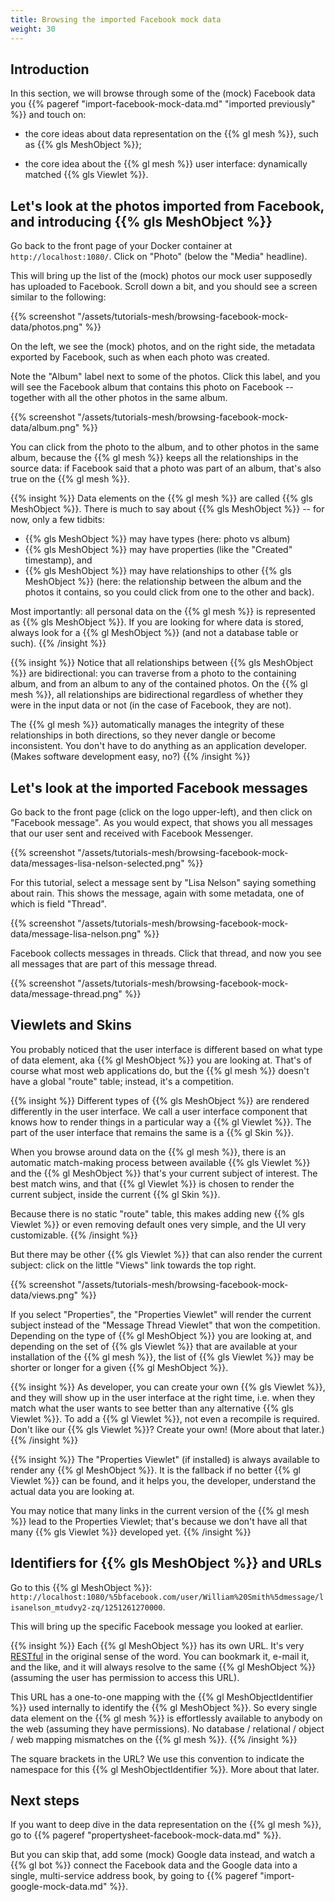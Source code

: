 ```yaml
---
title: Browsing the imported Facebook mock data
weight: 30
---
```


## Introduction

In this section, we will browse through some of the (mock) Facebook data you
{{% pageref "import-facebook-mock-data.md" "imported previously" %}} and touch on:

* the core ideas about data representation on the {{% gl mesh %}},
  such as {{% gls MeshObject %}};

* the core idea about the {{% gl mesh %}} user interface: dynamically matched
  {{% gls Viewlet %}}.

## Let's look at the photos imported from Facebook, and introducing {{% gls MeshObject %}}

Go back to the front page of your Docker container at `http://localhost:1080/`.
Click on "Photo" (below the "Media" headline).

This will bring up the list of the (mock) photos our mock user supposedly has uploaded
to Facebook. Scroll down a bit, and you should see a screen similar to the
following:

{{% screenshot "/assets/tutorials-mesh/browsing-facebook-mock-data/photos.png" %}}

On the left, we see the (mock) photos, and on the right side, the metadata exported
by Facebook, such as when each photo was created.

Note the "Album" label next to some of the photos. Click this label, and you
will see the Facebook album that contains this photo on Facebook -- together
with all the other photos in the same album.

{{% screenshot "/assets/tutorials-mesh/browsing-facebook-mock-data/album.png" %}}

You can click from the photo to the album, and to other photos in the same
album, because the {{% gl mesh %}} keeps all the relationships in the source data:
if Facebook said that a photo was part of an album, that's also true on the
{{% gl mesh %}}.

{{% insight %}}
Data elements on the {{% gl mesh %}} are called {{% gls MeshObject %}}. There
is much to say about {{% gls MeshObject %}} -- for now, only a few tidbits:

* {{% gls MeshObject %}} may have types (here: photo vs album)
* {{% gls MeshObject %}} may have properties (like the "Created" timestamp), and
* {{% gls MeshObject %}} may have relationships to other {{% gls MeshObject %}}
  (here: the relationship between the album and the photos it contains, so you
  could click from one to the other and back).

Most importantly: all personal data on the {{% gl mesh %}} is represented as
{{% gls MeshObject %}}. If you are looking for where data is stored, always
look for a {{% gl MeshObject %}} (and not a database table or such).
{{% /insight %}}

{{% insight %}}
Notice that all relationships between {{% gls MeshObject %}} are bidirectional:
you can traverse from a photo to the containing album, and from an album to any
of the contained photos. On the {{% gl mesh %}}, all relationships are bidirectional
regardless of whether they were in the input data or not (in the case of Facebook,
they are not).

The {{% gl mesh %}} automatically manages the integrity of these relationships in both
directions, so they never dangle or become inconsistent. You don't have to do anything
as an application developer. (Makes software development easy, no?)
{{% /insight %}}

## Let's look at the imported Facebook messages

Go back to the front page (click on the logo upper-left), and then click on
"Facebook message". As you would expect, that shows you all messages that our
user sent and received with Facebook Messenger.

{{% screenshot "/assets/tutorials-mesh/browsing-facebook-mock-data/messages-lisa-nelson-selected.png" %}}

For this tutorial, select a message sent by "Lisa Nelson" saying something
about rain. This shows the message, again with some metadata, one of which
is field "Thread".

{{% screenshot "/assets/tutorials-mesh/browsing-facebook-mock-data/message-lisa-nelson.png" %}}

Facebook collects messages in threads. Click that thread, and now you see
all messages that are part of this message thread.

{{% screenshot "/assets/tutorials-mesh/browsing-facebook-mock-data/message-thread.png" %}}

## Viewlets and Skins

You probably noticed that the user interface is different based on what
type of data element, aka {{% gl MeshObject %}} you are looking at. That's of
course what most web applications do, but the {{% gl mesh %}} doesn't have
a global "route" table; instead, it's a competition.

{{% insight %}}
Different types of {{% gls MeshObject %}} are rendered differently in
the user interface. We call a user interface component that knows how
to render things in a particular way a {{% gl Viewlet %}}. The part of
the user interface that remains the same is a {{% gl Skin %}}.

When you browse around data on the {{% gl mesh %}}, there is an automatic
match-making process between available {{% gls Viewlet %}} and the {{% gl MeshObject %}}
that's your current subject of interest. The best match wins, and that
{{% gl Viewlet %}} is chosen to render the current subject, inside the
current {{% gl Skin %}}.

Because there is no static "route" table, this makes adding new {{% gls Viewlet %}}
or even removing default ones very simple, and the UI very customizable.
{{% /insight %}}

But there may be other {{% gls Viewlet %}} that can also render the
current subject: click on the little "Views" link towards the top right.

{{% screenshot "/assets/tutorials-mesh/browsing-facebook-mock-data/views.png" %}}

If you select "Properties", the "Properties Viewlet" will render the
current subject instead of the "Message Thread Viewlet" that won the
competition. Depending on the type of {{% gl MeshObject %}} you are looking at,
and depending on the set of {{% gls Viewlet %}} that are available at
your installation of the {{% gl mesh %}}, the list of {{% gls Viewlet %}}
may be shorter or longer for a given {{% gl MeshObject %}}.

{{% insight %}}
As developer, you can create your own {{% gls Viewlet %}}, and they will
show up in the user interface at the right time, i.e. when they match
what the user wants to see better than any alternative {{% gls Viewlet %}}.
To add a {{% gl Viewlet %}}, not even a recompile is required.
Don't like our {{% gls Viewlet %}}? Create your own! (More about that later.)
{{% /insight %}}

{{% insight %}}
The "Properties Viewlet" (if installed) is always available to render any
{{% gl MeshObject %}}. It is the fallback if no better {{% gl Viewlet %}}
can be found, and it helps you, the developer, understand the actual
data you are looking at.

You may notice that many links in the current
version of the {{% gl mesh %}} lead to the Properties Viewlet; that's because
we don't have all that many {{% gls Viewlet %}} developed yet.
{{% /insight %}}

## Identifiers for {{% gls MeshObject %}} and URLs

Go to this {{% gl MeshObject %}}:
`http://localhost:1080/%5bfacebook.com/user/William%20Smith%5dmessage/lisanelson_mtudvy2-zq/1251261270000`.

This will bring up the specific Facebook message you looked at earlier.

{{% insight %}}
Each {{% gl MeshObject %}} has its own URL.
It's very [RESTful](https://en.wikipedia.org/wiki/Representational_state_transfer)
in the original sense of the word. You can bookmark it, e-mail it, and the like,
and it will always resolve to the same {{% gl MeshObject %}} (assuming the
user has permission to access this URL).

This URL has a one-to-one mapping with the {{% gl MeshObjectIdentifier %}} used
internally to identify  the {{% gl MeshObject %}}. So every single data element
on the {{% gl mesh %}} is effortlessly available to anybody on the web (assuming
they have permissions). No database / relational / object / web mapping
mismatches on the {{% gl mesh %}}.
{{% /insight %}}

The square brackets in the URL? We use this convention to indicate
the namespace for this {{% gl MeshObjectIdentifier %}}. More about that later.

## Next steps

If you want to deep dive in the data representation on the {{% gl mesh %}},
go to {{% pageref "propertysheet-facebook-mock-data.md" %}}.

But you can skip that, add some (mock) Google data instead, and watch
a {{% gl bot %}} connect the Facebook data and the Google data into a single,
multi-service address book, by going to {{% pageref "import-google-mock-data.md" %}}.

